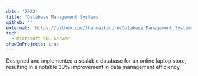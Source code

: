 ```yaml
---
date: '2022'
title: 'Database Management Systems'
github: ''
external: 'https://github.com/thanmaikadire/Database_Management_Systems'
tech:
  - Microsoft-SQL-Server
showInProjects: true
---
```


Designed and implemented a scalable database for an online laptop store, resulting in a notable 30% improvement in data management efficiency.